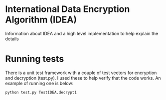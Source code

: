 # International Data Encryption Algorithm (IDEA)

Information about IDEA and a high level implementation to help explain the details

# Running tests

There is a unit test framework with a couple of test vectors for encryption and decryption (test.py).
I used these to help verify that the code works.
An example of running one is below:

    python test.py TestIDEA.decrypt1